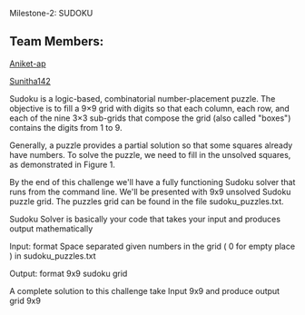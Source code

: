Milestone-2: SUDOKU

## Team Members:

[Aniket-ap](https://github.com/Aniket-ap)

[Sunitha142](https://github.com/Sunitha142)

Sudoku is a logic-based, combinatorial number-placement puzzle. The objective is to fill a 9×9 grid with digits so that each column, each row, and each of the nine 3×3 sub-grids that compose the grid (also called "boxes") contains the digits from 1 to 9.

Generally, a puzzle provides a partial solution so that some squares already have numbers. To solve the puzzle, we need to fill in the unsolved squares, as demonstrated in Figure 1.

By the end of this challenge we'll have a fully functioning Sudoku solver that runs from the command line. We'll be presented with 9x9 unsolved Sudoku puzzle grid. The puzzles grid can be found in the file sudoku_puzzles.txt.

Sudoku Solver is basically your code that takes your input and produces output mathematically

Input: format Space separated given numbers in the grid ( 0 for empty place ) in sudoku_puzzles.txt

Output: format 9x9 sudoku grid

A complete solution to this challenge take Input 9x9 and produce output grid 9x9